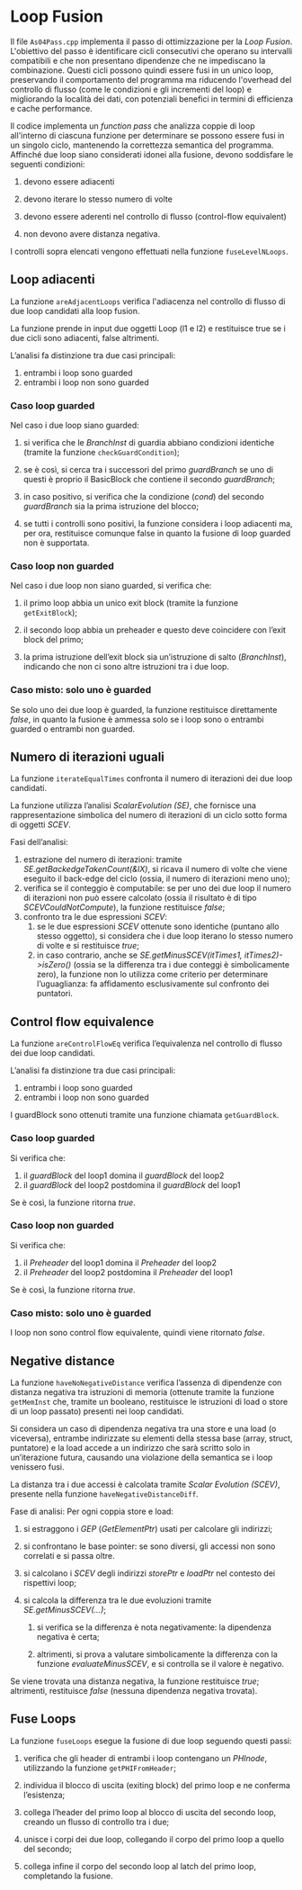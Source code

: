 # Loop Fusion
Il file `As04Pass.cpp` implementa il passo di ottimizzazione per la *Loop Fusion*.
L'obiettivo del passo è identificare cicli consecutivi che operano su intervalli compatibili e che non presentano dipendenze che ne impediscano la combinazione.
Questi cicli possono quindi essere fusi in un unico loop, preservando il comportamento del programma ma riducendo l'overhead del controllo di flusso (come le condizioni e gli incrementi del loop) e migliorando la località dei dati, con potenziali benefici in termini di efficienza e cache performance.

Il codice implementa un *function pass* che analizza coppie di loop all'interno di ciascuna funzione per determinare se possono essere fusi in un singolo ciclo, mantenendo la correttezza semantica del programma.
Affinché due loop siano considerati idonei alla fusione, devono soddisfare le seguenti condizioni:

1. devono essere adiacenti 

2. devono iterare lo stesso numero di volte

3. devono essere aderenti nel controllo di flusso (control-flow equivalent)

4. non devono avere distanza negativa.

I controlli sopra elencati vengono effettuati nella funzione `fuseLevelNLoops`.

## Loop adiacenti
La funzione `areAdjacentLoops` verifica l'adiacenza nel controllo di flusso di due loop candidati alla loop fusion.

La funzione prende in input due oggetti Loop (l1 e l2) e restituisce true se i due cicli sono adiacenti, false altrimenti.

L’analisi fa distinzione tra due casi principali:

1. entrambi i loop sono guarded
2. entrambi i loop non sono guarded

### Caso loop guarded
Nel caso i due loop siano guarded:
1. si verifica che le *BranchInst* di guardia abbiano condizioni identiche (tramite la funzione `checkGuardCondition`);

2. se è così, si cerca tra i successori del primo *guardBranch* se uno di questi è proprio il BasicBlock che contiene il secondo *guardBranch*;

3. in caso positivo, si verifica che la condizione (*cond*) del secondo *guardBranch* sia la prima istruzione del blocco;

4. se tutti i controlli sono positivi, la funzione considera i loop adiacenti ma, per ora, restituisce comunque false in quanto la fusione di loop guarded non è supportata.

### Caso loop non guarded
Nel caso i due loop non siano guarded, si verifica che:

1. il primo loop abbia un unico exit block (tramite la funzione `getExitBlock`);

2. il secondo loop abbia un preheader e questo deve coincidere con l’exit block del primo;

3. la prima istruzione dell’exit block sia un’istruzione di salto (*BranchInst*), indicando che non ci sono altre istruzioni tra i due loop.

### Caso misto: solo uno è guarded
Se solo uno dei due loop è guarded, la funzione restituisce direttamente *false*, in quanto la fusione è ammessa solo se i loop sono o entrambi guarded o entrambi non guarded.

## Numero di iterazioni uguali
La funzione `iterateEqualTimes` confronta il numero di iterazioni dei due loop candidati.

La funzione utilizza l’analisi *ScalarEvolution (SE)*, che fornisce una rappresentazione simbolica del numero di iterazioni di un ciclo sotto forma di oggetti *SCEV*.

Fasi dell’analisi:
1. estrazione del numero di iterazioni: tramite *SE.getBackedgeTakenCount(&lX)*, si ricava il numero di volte che viene eseguito il back-edge del ciclo (ossia, il numero di iterazioni meno uno);
2. verifica se il conteggio è computabile: se per uno dei due loop il numero di iterazioni non può essere calcolato (ossia il risultato è di tipo *SCEVCouldNotCompute*), la funzione restituisce *false*;
3. confronto tra le due espressioni *SCEV*: 
    1. se le due espressioni *SCEV* ottenute sono identiche (puntano allo stesso oggetto), si considera che i due loop iterano lo stesso numero di volte e si restituisce *true*;
    2. in caso contrario, anche se *SE.getMinusSCEV(itTimes1, itTimes2)->isZero()* (ossia se la differenza tra i due conteggi è simbolicamente zero), la funzione non lo utilizza come criterio per determinare l’uguaglianza: fa affidamento esclusivamente sul confronto dei puntatori.

## Control flow equivalence
La funzione `areControlFlowEq` verifica l’equivalenza nel controllo di flusso dei due loop candidati.

L’analisi fa distinzione tra due casi principali:

1. entrambi i loop sono guarded
2. entrambi i loop non sono guarded

I guardBlock sono ottenuti tramite una funzione chiamata `getGuardBlock`.

### Caso loop guarded
Si verifica che:
1. il *guardBlock* del loop1 domina il *guardBlock* del loop2
2. il *guardBlock* del loop2 postdomina il *guardBlock* del loop1

Se è così, la funzione ritorna *true*.

### Caso loop non guarded
Si verifica che:
1. il *Preheader* del loop1 domina il *Preheader* del loop2
2. il *Preheader* del loop2 postdomina il *Preheader* del loop1

Se è così, la funzione ritorna *true*.

### Caso misto: solo uno è guarded
I loop non sono control flow equivalente, quindi viene ritornato *false*.

## Negative distance
La funzione `haveNoNegativeDistance` verifica l’assenza di dipendenze con distanza negativa tra istruzioni di memoria (ottenute tramite la funzione `getMemInst` che, tramite un booleano, restituisce le istruzioni di load o store di un loop passato) presenti nei loop candidati.

Si considera un caso di dipendenza negativa tra una store e una load (o viceversa), entrambe indirizzate su elementi della stessa base (array, struct, puntatore) e la load accede a un indirizzo che sarà scritto solo in un’iterazione futura, causando una violazione della semantica se i loop venissero fusi.

La distanza tra i due accessi è calcolata tramite *Scalar Evolution (SCEV)*, presente nella funzione `haveNegativeDistanceDiff`.

Fase di analisi: Per ogni coppia store e load:

1. si estraggono i *GEP* (*GetElementPtr*) usati per calcolare gli indirizzi;

2. si confrontano le base pointer: se sono diversi, gli accessi non sono correlati e si passa oltre.

3. si calcolano i *SCEV* degli indirizzi *storePtr* e *loadPtr* nel contesto dei rispettivi loop;

4. si calcola la differenza tra le due evoluzioni tramite *SE.getMinusSCEV(...)*;

    1. si verifica se la differenza è nota negativamente: la dipendenza negativa è certa;
    
    2. altrimenti, si prova a valutare simbolicamente la differenza con la funzione *evaluateMinusSCEV*, e si controlla se il valore è negativo.

Se viene trovata una distanza negativa, la funzione restituisce *true*; altrimenti, restituisce *false* (nessuna dipendenza negativa trovata).

## Fuse Loops
La funzione `fuseLoops` esegue la fusione di due loop seguendo questi passi:

1. verifica che gli header di entrambi i loop contengano un *PHInode*, utilizzando la funzione `getPHIFromHeader`;

2. individua il blocco di uscita (exiting block) del primo loop e ne conferma l’esistenza;

3. collega l’header del primo loop al blocco di uscita del secondo loop, creando un flusso di controllo tra i due;

4. unisce i corpi dei due loop, collegando il corpo del primo loop a quello del secondo;

5. collega infine il corpo del secondo loop al latch del primo loop, completando la fusione.